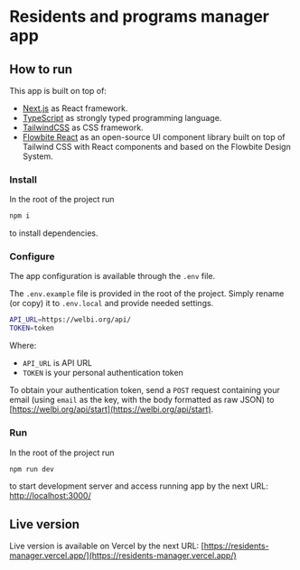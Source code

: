 # Residents and programs manager app

## How to run

This app is built on top of:

- [Next.js](https://nextjs.org/) as React framework.
- [TypeScript](https://www.typescriptlang.org/) as strongly typed programming language.
- [TailwindCSS](https://tailwindcss.com/) as CSS framework.
- [Flowbite React](https://flowbite-react.com/) as an open-source UI component library built on top of Tailwind CSS with React components and based on the Flowbite Design System.

### Install

In the root of the project run

```sh
npm i
```

to install dependencies.

### Configure

The app configuration is available through the `.env` file.

The `.env.example` file is provided in the root of the project. Simply rename (or copy) it to `.env.local` and provide needed settings.

```sh
API_URL=https://welbi.org/api/
TOKEN=token
```

Where:

- `API_URL` is API URL
- `TOKEN` is your personal authentication token

To obtain your authentication token, send a `POST` request containing your email (using `email` as the key, with the body formatted as raw JSON) to [https://welbi.org/api/start](https://welbi.org/api/start).

### Run

In the root of the project run

```sh
npm run dev
```

to start development server and access running app by the next URL: [http://localhost:3000/](http://localhost:3000/)

## Live version

Live version is available on Vercel by the next URL: [https://residents-manager.vercel.app/](https://residents-manager.vercel.app/)
